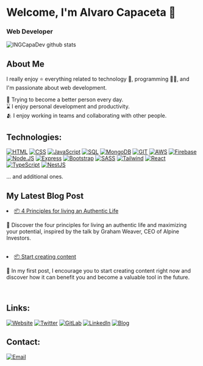 # Welcome, I'm Alvaro Capaceta 👋
### Web Developer
![INGCapaDev github stats](https://github-readme-stats.vercel.app/api?username=ingcapadev&show_icons=true&rank_icon=github&theme=dark)
## About Me
I really enjoy ⭐ everything related to technology 🤖, programming 👨‍💻, and I'm passionate about web development.

🌿 Trying to become a better person every day.
</br>
⌛ I enjoy personal development and productivity.
</br>
🫂 I enjoy working in teams and collaborating with other people.
</br>

## Technologies:
[![HTML](https://img.shields.io/badge/HTML-999999?style=for-the-badge&logo=html5&logoColor=white&labelColor=101010)](#)
[![CSS](https://img.shields.io/badge/CSS-FA7343?style=for-the-badge&logo=css3&logoColor=white&labelColor=101010)](#)
[![JavaScript](https://img.shields.io/badge/JavaScript-F7DF1E?style=for-the-badge&logo=javascript&logoColor=white&labelColor=101010)](#)
[![SQL](https://img.shields.io/badge/SQL-73B8BD?style=for-the-badge&logo=mysql&logoColor=white&labelColor=101010)](#)
[![MongoDB](https://img.shields.io/badge/MongoDB-AFE16B?style=for-the-badge&logo=mongodb&logoColor=white&labelColor=101010)](#)
[![GIT](https://img.shields.io/badge/GIT-DF7E5D?style=for-the-badge&logo=git&logoColor=white&labelColor=101010)](#)
[![AWS](https://img.shields.io/badge/AWS-232F3E?style=for-the-badge&logo=amazon-aws&logoColor=white&labelColor=101010)](#)
[![Firebase](https://img.shields.io/badge/Firebase-FFCA28?style=for-the-badge&logo=firebase&logoColor=white&labelColor=101010)](#)
[![Node.JS](https://img.shields.io/badge/Node.JS-339933?style=for-the-badge&logo=node.js&logoColor=white&labelColor=101010)](#)
[![Express](https://img.shields.io/badge/Express-5496E6?style=for-the-badge&logo=express&logoColor=white&labelColor=101010)](#)
[![Bootstrap](https://img.shields.io/badge/Bootstrap-8C659C?style=for-the-badge&logo=bootstrap&logoColor=white&labelColor=101010)](#)
[![SASS](https://img.shields.io/badge/SASS-DB6ED4?style=for-the-badge&logo=sass&logoColor=white&labelColor=101010)](#)
[![Tailwind](https://img.shields.io/badge/Tailwind-06B6D4?style=for-the-badge&logo=tailwindcss&logoColor=white&labelColor=101010)](#)
[![React](https://img.shields.io/badge/React-0088CC?style=for-the-badge&logo=react&logoColor=white&labelColor=101010)](#)
[![TypeScript](https://img.shields.io/badge/TypeScript-3178C6?style=for-the-badge&logo=typescript&logoColor=white&labelColor=101010)](#)
[![NestJS](https://img.shields.io/badge/NestJS-E0234E?style=for-the-badge&logo=nestjs&logoColor=white&labelColor=101010)](#)

... and additional ones.

## My Latest Blog Post
<!-- POSTS:START --><li><a href='https://blog.ingcapadev.com/blog/how-to-life-an-asymmetryc-life/'>📦 4 Principles for living an Authentic Life</a><p>📝 Discover the four principles for living an authentic life and maximizing your potential, inspired by the talk by Graham Weaver, CEO of Alpine Investors.</p><br/><li><a href='https://blog.ingcapadev.com/blog/start-creating-content/'>📦 Start creating content</a><p>📝 In my first post, I encourage you to start creating content right now and discover how it can benefit you and become a valuable tool in the future.</p><br/><!-- POSTS:END -->

## Links:
[![Website](https://img.shields.io/badge/Website-INGCapaDev-4285F4?style=for-the-badge&logo=googlechrome&logoColor=white&labelColor=101010)](https://ingcapadev.com)
[![Twitter](https://img.shields.io/badge/Twitter-@fta__capa-1DA1F2?style=for-the-badge&logo=twitter&logoColor=white&labelColor=101010)](https://twitter.com/fta_capa)
[![GitLab](https://img.shields.io/badge/GitLab-@AlvaroCapaceta-DF8E12?style=for-the-badge&logo=gitlab&logoColor=white&labelColor=101010)](https://gitlab.com/AlvaroCapaceta)
[![LinkedIn](https://img.shields.io/badge/LinkedIn-@AlvaroCapaceta-487FCF?style=for-the-badge&logo=LinkedIn&logoColor=white&labelColor=101010)](https://www.linkedin.com/in/ingcapadev/)
[![Blog](https://img.shields.io/badge/Blog-INGCapaDev-F89901?style=for-the-badge&logo=astro&logoColor=white&labelColor=101010)](https://blog.ingcapadev.com)

## Contact:

[![Email](https://img.shields.io/badge/ingcapadev@gmail.com-email-D14836?style=for-the-badge&logo=gmail&logoColor=white&labelColor=101010)](mailto:ingcapadev@gmail.com)

